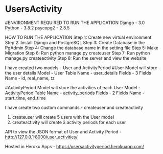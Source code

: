 # UsersActivity


#ENVIRONMENT REQUIRED TO RUN THE APPLICATION
Django - 3.0
Python - 3.8.2
psycopg2 - 2.8.5

HOW TO RUN THE APPLICATION
Step 1: Create new virtual environment
Step 2: Install Django and PostgreSQL
Step 3: Create Database in the PgAdmin 
Step 4: Change the database name in the setting file
Step 5: Make Migration
Step 6: Run python manage.py createuser 
Step 7: Run python manage.py createactivity
Step 8: Run the server and view the website

I have created two models - User and ActivityPeriod
#User Model will store the user details
Model - User
Table Name - user_details
Fields - 3
Fields Name - id, real_name, tz

#ActivityPeriod Model will store the activities of each User
Model - ActivityPeriod
Table Name - activity_periods
Fields - 2
Fields Name - start_time, end_time

I have create two custom commands - createuser and createactivity
1. createuser will create 5 users with the User model
2. createactivity will create 3 activity periods for each user

API to view the JSON format of User and Activity Period - http://127.0.0.1:8000/user_activities/

Hosted in Heroku Apps - https://usersactivityperiod.herokuapp.com/





